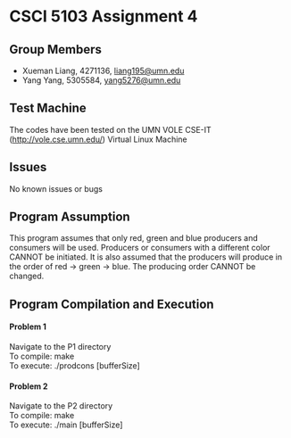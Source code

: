 # CSCI 5103 Assignment 4

## Group Members
* Xueman Liang, 4271136, liang195@umn.edu
* Yang Yang, 5305584, yang5276@umn.edu

## Test Machine
The codes have been tested on the UMN VOLE CSE-IT (http://vole.cse.umn.edu/) Virtual Linux Machine

## Issues
No known issues or bugs

## Program Assumption
This program assumes that only red, green and blue producers and consumers will be used. Producers or consumers with a different color CANNOT be initiated. It is also assumed that the producers will produce in the order of red -> green -> blue. The producing order CANNOT be changed.

## Program Compilation and Execution
#### Problem 1
Navigate to the P1 directory<br/>
To compile: make<br/>
To execute: ./prodcons [bufferSize]

#### Problem 2
Navigate to the P2 directory<br/>
To compile: make<br/>
To execute: ./main [bufferSize]
